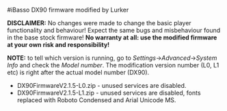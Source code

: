 #iBasso DX90 firmware modified by Lurker

**DISCLAIMER:** No changes were made to change the basic player functionality and behaviour! Expect the same bugs and misbehaviour found in the base stock firmware! **No warranty at all: use the modified firmware at your own risk and responsibility!**

**NOTE:** to tell which version is running, go to _Settings_->_Advanced_->_System Info_ and check the _Model number_. The modification version number (L0, L1 etc) is right after the actual model number (DX90).

- DX90FirmwareV2.1.5-L0.zip - unused services are disabled.
- DX90FirmwareV2.1.5-L1.zip - unused services are disabled, fonts replaced with Roboto Condensed and Arial Unicode MS.
